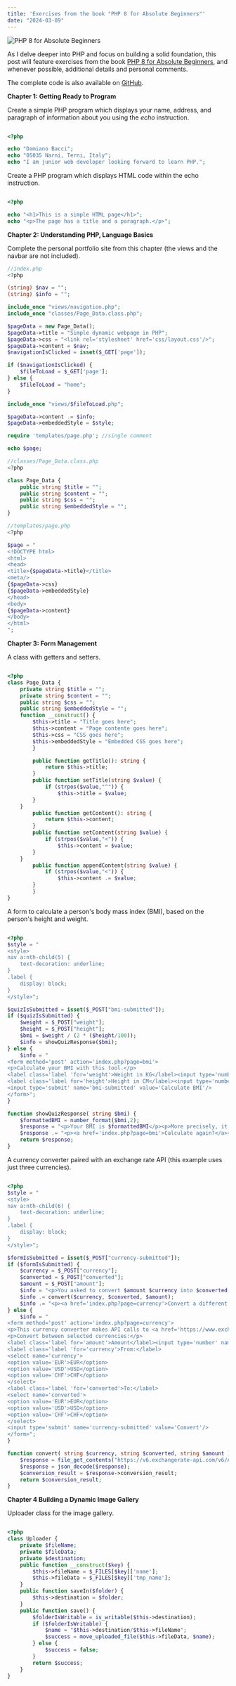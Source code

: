 ```yaml
---
title: 'Exercises from the book "PHP 8 for Absolute Beginners"'
date: "2024-03-09"
---
```


![PHP 8 for Absolute Beginners](php.jpg)

As I delve deeper into PHP and focus on building a solid foundation, this post will feature exercises from the book [PHP 8 for Absolute Beginners](https://amzn.to/3OQRJh4), and whenever possible, additional details and personal comments.

The complete code is also available on [GitHub](https://github.com/damianobacci/php-8-for-absolute-beginners).

**Chapter 1: Getting Ready to Program**

Create a simple PHP program which displays your name, address, and paragraph of information about you using the _echo_ instruction.

```php

<?php

echo "Damiano Bacci";
echo "05035 Narni, Terni, Italy";
echo "I am junior web developer looking forward to learn PHP.";

```

Create a PHP program which displays HTML code within the echo instruction.

```php

<?php

echo "<h1>This is a simple HTML page</h1>";
echo "<p>The page has a title and a paragraph.</p>";

```

**Chapter 2: Understanding PHP, Language Basics**

Complete the personal portfolio site from this chapter (the views and the navbar are not included).

```php
//index.php
<?php

(string) $nav = "";
(string) $info = "";

include_once "views/navigation.php";
include_once "classes/Page_Data.class.php";

$pageData = new Page_Data();
$pageData->title = "Simple dynamic webpage in PHP";
$pageData->css = "<link rel='stylesheet' href='css/layout.css'/>";
$pageData->content = $nav;
$navigationIsClicked = isset($_GET['page']);

if ($navigationIsClicked) {
    $fileToLoad = $_GET['page'];
} else {
    $fileToLoad = "home";
}

include_once "views/$fileToLoad.php";

$pageData->content .= $info;
$pageData->embeddedStyle = $style;

require 'templates/page.php'; //single comment

echo $page;

```

```php
//classes/Page_Data.class.php
<?php

class Page_Data {
    public string $title = "";
    public string $content = "";
    public string $css = "";
    public string $embeddedStyle = "";
}

```

```php
//templates/page.php
<?php

$page = "
<!DOCTYPE html>
<html>
<head>
<title>{$pageData->title}</title>
<meta/>
{$pageData->css}
{$pageData->embeddedStyle}
</head>
<body>
{$pageData->content}
</body>
</html>
";

```

**Chapter 3: Form Management**

A class with getters and setters.

```php

<?php
class Page_Data {
    private string $title = "";
    private string $content = "";
    public string $css = "";
    public string $embeddedStyle = "";
    function __construct() {
        $this->title = "Title goes here";
        $this->content = "Page contente goes here";
        $this->css = "CSS goes here";
        $this->embeddedStyle = "Embedded CSS goes here";
        }

        public function getTitle(): string {
            return $this->title;
        }
        public function setTitle(string $value) {
            if (strpos($value,"^")) {
                $this->title = $value;
        }
    }
        public function getContent(): string {
            return $this->content;
        }
        public function setContent(string $value) {
            if (strpos($value,"<")) {
                $this->content = $value;
        }
    }
        public function appendContent(string $value) {
            if (strpos($value,"<")) {
                $this->content .= $value;
        }
        }
}

```

A form to calculate a person's body mass index (BMI), based on the person's height and weight.

```php

<?php
$style = "
<style>
nav a:nth-child(5) {
    text-decoration: underline;
}
.label {
    display: block;
}
</style>";

$quizIsSubmitted = isset($_POST["bmi-submitted"]);
if ($quizIsSubmitted) {
    $weight = $_POST["weight"];
    $height = $_POST["height"];
    $bmi = $weight / (2 * ($height/100));
    $info = showQuizResponse($bmi);
} else {
    $info = "
<form method='post' action='index.php?page=bmi'>
<p>Calculate your BMI with this tool.</p>
<label class='label 'for='weight'>Weight in KG</label><input type='number' name='weight' id='weight'/>
<label class='label for='height'>Height in CM</label><input type='number' name='height' id='height'/>
<input type='submit' name='bmi-submitted' value='Calculate BMI'/>
</form>";
}

function showQuizResponse( string $bmi) {
    $formattedBMI = number_format($bmi,2);
    $response = "<p>Your BMI is $formattedBMI</p><p>More precisely, it's $bmi</p>";
    $response .= "<p><a href='index.php?page=bmi'>Calculate again?</a></p>";
    return $response;
}

```

A currency converter paired with an exchange rate API (this example uses just three currencies).

```php

<?php
$style = "
<style>
nav a:nth-child(6) {
    text-decoration: underline;
}
.label {
    display: block;
}
</style>";

$formIsSubmitted = isset($_POST["currency-submitted"]);
if ($formIsSubmitted) {
    $currency = $_POST["currency"];
    $converted = $_POST["converted"];
    $amount = $_POST["amount"];
    $info = "<p>You asked to convert $amount $currency into $converted.</p><p>The result is:</p>";
    $info .= convert($currency, $converted, $amount);
    $info .= "<p><a href='index.php?page=currency'>Convert a different amount?</a></p>";
} else {
    $info = "
<form method='post' action='index.php?page=currency'>
<p>This currency converter makes API calls to <a href='https://www.exchangerate-api.com/'>ExchangeRate</a> to find conversion rates.</p>
<p>Convert between selected currencies:</p>
<label class='label for='amount'>Amount</label><input type='number' name='amount' min='1' max='1000000000'/>
<label class='label 'for='currency'>From:</label>
<select name='currency'>
<option value='EUR'>EUR</option>
<option value='USD'>USD</option>
<option value='CHF'>CHF</option>
</select>
<label class='label 'for='converted'>To:</label>
<select name='converted'>
<option value='EUR'>EUR</option>
<option value='USD'>USD</option>
<option value='CHF'>CHF</option>
</select>
<input type='submit' name='currency-submitted' value='Convert'/>
</form>";
}

function convert( string $currency, string $converted, string $amount ) {
    $response = file_get_contents("https://v6.exchangerate-api.com/v6/API_KEY/pair/$currency/$converted/$amount");
    $response = json_decode($response);
    $conversion_result = $response->conversion_result;
    return $conversion_result;
}

```

**Chapter 4 Building a Dynamic Image Gallery**

Uploader class for the image gallery.

```php

<?php
class Uploader {
    private $fileName;
    private $fileData;
    private $destination;
    public function __construct($key) {
        $this->fileName = $_FILES[$key]['name'];
        $this->fileData = $_FILES[$key]['tmp_name'];
    }
    public function saveIn($folder) {
        $this->destination = $folder;
    }
    public function save() {
        $folderIsWritable = is_writable($this->destination);
        if ($folderIsWritable) {
            $name = "$this->destination/$this->fileName";
            $success = move_uploaded_file($this->fileData, $name);
        } else {
            $success = false;
        }
        return $success;
    }
}

```
